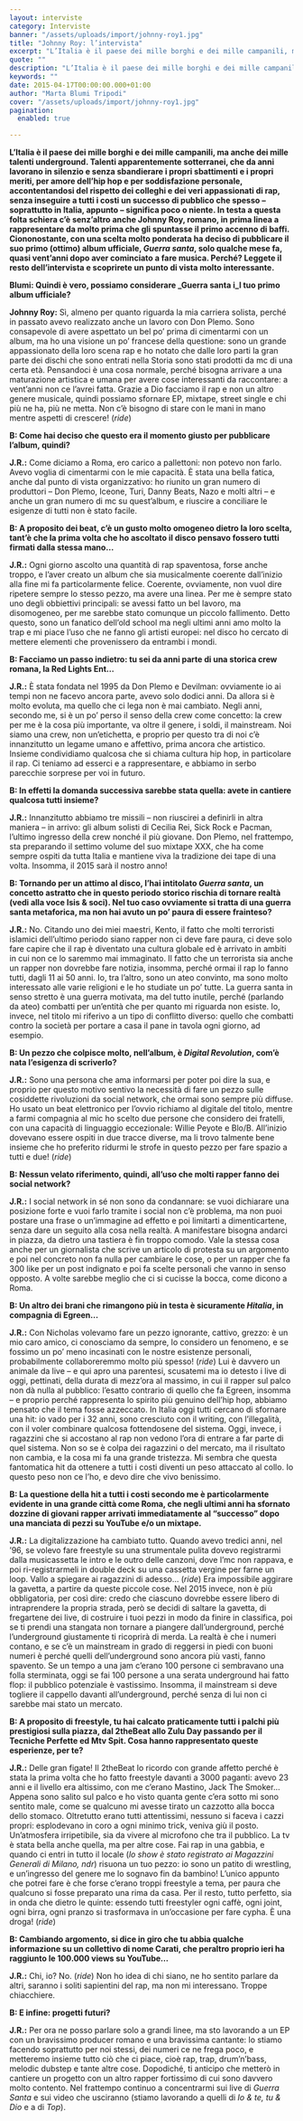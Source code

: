 ```yaml
---
layout: interviste
category: Interviste
banner: "/assets/uploads/import/johnny-roy1.jpg"
title: "Johnny Roy: l’intervista"
excerpt: "L’Italia è il paese dei mille borghi e dei mille campanili, ma anche dei mille talenti underground. Talenti apparentemente sotterranei, che da anni lavorano in silenzio e senza sbandierare i propri sbattimenti e i propri meriti, per amore dell’hip hop e per soddisfazione personale, accontentandosi del rispetto dei colleghi e dei veri appassionati di rap, senza…"
quote: ""
description: "L’Italia è il paese dei mille borghi e dei mille campanili, ma anche dei mille talenti underground. Talenti apparentemente sotterranei, che da anni lavorano in silenzio e senza sbandierare i propri sbattimenti e i propri meriti, per amore dell’hip hop e per soddisfazione personale, accontentandosi del rispetto dei colleghi e dei veri appassionati di rap, senza…"
keywords: ""
date: 2015-04-17T00:00:00.000+01:00
author: "Marta Blumi Tripodi"
cover: "/assets/uploads/import/johnny-roy1.jpg"
pagination:
  enabled: true

---
```


[](https://hotmc.com/wp-content/uploads/2015/04/johnny-roy1.jpg)

**L’Italia è il paese dei mille borghi e dei mille campanili, ma anche dei mille talenti underground. Talenti apparentemente sotterranei, che da anni lavorano in silenzio e senza sbandierare i propri sbattimenti e i propri meriti, per amore dell’hip hop e per soddisfazione personale, accontentandosi del rispetto dei colleghi e dei veri appassionati di rap, senza inseguire a tutti i costi un successo di pubblico che spesso – soprattutto in Italia, appunto – significa poco o niente. In testa a questa folta schiera c’è senz’altro anche Johnny Roy, romano, in prima linea a rappresentare da molto prima che gli spuntasse il primo accenno di baffi. Ciononostante, con una scelta molto ponderata ha deciso di pubblicare il suo primo (ottimo) album ufficiale, _Guerra santa_, solo qualche mese fa, quasi vent’anni dopo aver cominciato a fare musica. Perché? Leggete il resto dell’intervista e scoprirete un punto di vista molto interessante.**

**Blumi: Quindi è vero, possiamo considerare _Guerra santa i_l tuo primo album ufficiale?**

**Johnny Roy:** Sì, almeno per quanto riguarda la mia carriera solista, perché in passato avevo realizzato anche un lavoro con Don Plemo. Sono consapevole di avere aspettato un bel po’ prima di cimentarmi con un album, ma ho una visione un po’ francese della questione: sono un grande appassionato della loro scena rap e ho notato che dalle loro parti la gran parte dei dischi che sono entrati nella Storia sono stati prodotti da mc di una certa età. Pensandoci è una cosa normale, perché bisogna arrivare a una maturazione artistica e umana per avere cose interessanti da raccontare: a vent’anni non ce l’avrei fatta. Grazie a Dio facciamo il rap e non un altro genere musicale, quindi possiamo sfornare EP, mixtape, street single e chi più ne ha, più ne metta. Non c’è bisogno di stare con le mani in mano mentre aspetti di crescere! (_ride_)

**B: Come hai deciso che questo era il momento giusto per pubblicare l’album, quindi?**

**J.R.:** Come diciamo a Roma, ero carico a pallettoni: non potevo non farlo. Avevo voglia di cimentarmi con le mie capacità. È stata una bella fatica, anche dal punto di vista organizzativo: ho riunito un gran numero di produttori – Don Plemo, Iceone, Turi, Danny Beats, Nazo e molti altri – e anche un gran numero di mc su quest’album, e riuscire a conciliare le esigenze di tutti non è stato facile.

**B: A proposito dei beat, c’è un gusto molto omogeneo dietro la loro scelta, tant’è che la prima volta che ho ascoltato il disco pensavo fossero tutti firmati dalla stessa mano…**

**J.R.:** Ogni giorno ascolto una quantità di rap spaventosa, forse anche troppo, e l’aver creato un album che sia musicalmente coerente dall’inizio alla fine mi fa particolarmente felice. Coerente, ovviamente, non vuol dire ripetere sempre lo stesso pezzo, ma avere una linea. Per me è sempre stato uno degli obbiettivi principali: se avessi fatto un bel lavoro, ma disomogeneo, per me sarebbe stato comunque un piccolo fallimento. Detto questo, sono un fanatico dell’old school ma negli ultimi anni amo molto la trap e mi piace l’uso che ne fanno gli artisti europei: nel disco ho cercato di mettere elementi che provenissero da entrambi i mondi.

**B: Facciamo un passo indietro: tu sei da anni parte di una storica crew romana, la Red Lights Ent…**

**J.R.:** È stata fondata nel 1995 da Don Plemo e Devilman: ovviamente io ai tempi non ne facevo ancora parte, avevo solo dodici anni. Da allora si è molto evoluta, ma quello che ci lega non è mai cambiato. Negli anni, secondo me, si è un po’ perso il senso della crew come concetto: la crew per me è la cosa più importante, va oltre il genere, i soldi, il mainstream. Noi siamo una crew, non un’etichetta, e proprio per questo tra di noi c’è innanzitutto un legame umano e affettivo, prima ancora che artistico. Insieme condividiamo qualcosa che si chiama cultura hip hop, in particolare il rap. Ci teniamo ad esserci e a rappresentare, e abbiamo in serbo parecchie sorprese per voi in futuro.

**B: In effetti la domanda successiva sarebbe stata quella: avete in cantiere qualcosa tutti insieme?**

**J.R.:** Innanzitutto abbiamo tre missili – non riuscirei a definirli in altra maniera – in arrivo: gli album solisti di Cecilia Rei, Sick Rock e Pacman, l’ultimo ingresso della crew nonché il più giovane. Don Plemo, nel frattempo, sta preparando il settimo volume del suo mixtape XXX, che ha come sempre ospiti da tutta Italia e mantiene viva la tradizione dei tape di una volta. Insomma, il 2015 sarà il nostro anno!

**B: Tornando per un attimo al disco, l’hai intitolato _Guerra santa_, un concetto astratto che in questo periodo storico rischia di tornare realtà (vedi alla voce Isis & soci). Nel tuo caso ovviamente si tratta di una guerra santa metaforica, ma non hai avuto un po’ paura di essere frainteso?**

**J.R.:** No. Citando uno dei miei maestri, Kento, il fatto che molti terroristi islamici dell’ultimo periodo siano rapper non ci deve fare paura, ci deve solo fare capire che il rap è diventato una cultura globale ed è arrivato in ambiti in cui non ce lo saremmo mai immaginato. Il fatto che un terrorista sia anche un rapper non dovrebbe fare notizia, insomma, perché ormai il rap lo fanno tutti, dagli 11 ai 50 anni. Io, tra l’altro, sono un ateo convinto, ma sono molto interessato alle varie religioni e le ho studiate un po’ tutte. La guerra santa in senso stretto è una guerra motivata, ma del tutto inutile, perché (parlando da ateo) combatti per un’entità che per quanto mi riguarda non esiste. Io, invece, nel titolo mi riferivo a un tipo di conflitto diverso: quello che combatti contro la società per portare a casa il pane in tavola ogni giorno, ad esempio.

**B: Un pezzo che colpisce molto, nell’album, è _Digital Revolution_, com’è nata l’esigenza di scriverlo?**

**J.R.:** Sono una persona che ama informarsi per poter poi dire la sua, e proprio per questo motivo sentivo la necessità di fare un pezzo sulle cosiddette rivoluzioni da social network, che ormai sono sempre più diffuse. Ho usato un beat elettronico per l’ovvio richiamo al digitale del titolo, mentre a farmi compagnia al mic ho scelto due persone che considero dei fratelli, con una capacità di linguaggio eccezionale: Willie Peyote e Blo/B. All’inizio dovevano essere ospiti in due tracce diverse, ma li trovo talmente bene insieme che ho preferito ridurmi le strofe in questo pezzo per fare spazio a tutti e due! (_ride_)

**B: Nessun velato riferimento, quindi, all’uso che molti rapper fanno dei social network?**

**J.R.:** I social network in sé non sono da condannare: se vuoi dichiarare una posizione forte e vuoi farlo tramite i social non c’è problema, ma non puoi postare una frase o un’immagine ad effetto e poi limitarti a dimenticartene, senza dare un seguito alla cosa nella realtà. A manifestare bisogna andarci in piazza, da dietro una tastiera è fin troppo comodo. Vale la stessa cosa anche per un giornalista che scrive un articolo di protesta su un argomento e poi nel concreto non fa nulla per cambiare le cose, o per un rapper che fa 300 like per un post indignato e poi fa scelte personali che vanno in senso opposto. A volte sarebbe meglio che ci si cucisse la bocca, come dicono a Roma.

**B: Un altro dei brani che rimangono più in testa è sicuramente _Hitalia_, in compagnia di Egreen…**

**J.R.:** Con Nicholas volevamo fare un pezzo ignorante, cattivo, grezzo: è un mio caro amico, ci conosciamo da sempre, lo considero un fenomeno, e se fossimo un po’ meno incasinati con le nostre esistenze personali, probabilmente collaboreremmo molto più spesso! (_ride_) Lui è davvero un animale da live – e qui apro una parentesi, scusatemi ma io detesto i live di oggi, pettinati, della durata di mezz’ora al massimo, in cui il rapper sul palco non dà nulla al pubblico: l’esatto contrario di quello che fa Egreen, insomma – e proprio perché rappresenta lo spirito più genuino dell’hip hop, abbiamo pensato che il tema fosse azzeccato. In Italia oggi tutti cercano di sfornare una hit: io vado per i 32 anni, sono cresciuto con il writing, con l’illegalità, con il voler combinare qualcosa fottendosene del sistema. Oggi, invece, i ragazzini che si accostano al rap non vedono l’ora di entrare a far parte di quel sistema. Non so se è colpa dei ragazzini o del mercato, ma il risultato non cambia, e la cosa mi fa una grande tristezza. Mi sembra che questa fantomatica hit da ottenere a tutti i costi diventi un peso attaccato al collo. Io questo peso non ce l’ho, e devo dire che vivo benissimo.

**B: La questione della hit a tutti i costi secondo me è particolarmente evidente in una grande città come Roma, che negli ultimi anni ha sfornato dozzine di giovani rapper arrivati immediatamente al “successo” dopo una manciata di pezzi su YouTube e/o un mixtape.**

**J.R.:** La digitalizzazione ha cambiato tutto. Quando avevo tredici anni, nel ’96, se volevo fare freestyle su una strumentale pulita dovevo registrarmi dalla musicassetta le intro e le outro delle canzoni, dove l’mc non rappava, e poi ri-registrarmeli in double deck su una cassetta vergine per farne un loop. Vallo a spiegare ai ragazzini di adesso… (_ride_) Era impossibile aggirare la gavetta, a partire da queste piccole cose. Nel 2015 invece, non è più obbligatoria, per così dire: credo che ciascuno dovrebbe essere libero di intraprendere la propria strada, però se decidi di saltare la gavetta, di fregartene dei live, di costruire i tuoi pezzi in modo da finire in classifica, poi se ti prendi una stangata non tornare a piangere dall’underground, perché l’underground giustamente ti ricoprirà di merda. La realtà è che i numeri contano, e se c’è un mainstream in grado di reggersi in piedi con buoni numeri è perché quelli dell’underground sono ancora più vasti, fanno spavento. Se un tempo a una jam c’erano 100 persone ci sembravano una folla sterminata, oggi se fai 100 persone a una serata underground hai fatto flop: il pubblico potenziale è vastissimo. Insomma, il mainstream si deve togliere il cappello davanti all’underground, perché senza di lui non ci sarebbe mai stato un mercato.

**B: A proposito di freestyle, tu hai calcato praticamente tutti i palchi più prestigiosi sulla piazza, dal 2theBeat allo Zulu Day passando per il Tecniche Perfette ed Mtv Spit. Cosa hanno rappresentato queste esperienze, per te?**

**J.R.:** Delle gran figate! Il 2theBeat lo ricordo con grande affetto perché è stata la prima volta che ho fatto freestyle davanti a 3000 paganti: avevo 23 anni e il livello era altissimo, con me c’erano Mastino, Jack The Smoker… Appena sono salito sul palco e ho visto quanta gente c’era sotto mi sono sentito male, come se qualcuno mi avesse tirato un cazzotto alla bocca dello stomaco. Oltretutto erano tutti attentissimi, nessuno si faceva i cazzi propri: esplodevano in coro a ogni minimo trick, veniva giù il posto. Un’atmosfera irripetibile, sia da vivere al microfono che tra il pubblico. La tv è stata bella anche quella, ma per altre cose. Fai rap in una gabbia, e quando ci entri in tutto il locale (_lo show è stato registrato ai Magazzini Generali di Milano, ndr_) risuona un tuo pezzo: io sono un patito di wrestling, e un’ingresso del genere me lo sognavo fin da bambino! L’unico appunto che potrei fare è che forse c’erano troppi freestyle a tema, per paura che qualcuno si fosse preparato una rima da casa. Per il resto, tutto perfetto, sia in onda che dietro le quinte: essendo tutti freestyler ogni caffè, ogni joint, ogni birra, ogni pranzo si trasformava in un’occasione per fare cypha. È una droga! (_ride_)

**B: Cambiando argomento, si dice in giro che tu abbia qualche informazione su un collettivo di nome Carati, che peraltro proprio ieri ha raggiunto le 100.000 views su YouTube…**

**J.R.:** Chi, io? No. (_ride_) Non ho idea di chi siano, ne ho sentito parlare da altri, saranno i soliti sapientini del rap, ma non mi interessano. Troppe chiacchiere.

**B: E infine: progetti futuri?**

**J.R.:** Per ora ne posso parlare solo a grandi linee, ma sto lavorando a un EP con un bravissimo producer romano e una bravissima cantante: lo stiamo facendo soprattutto per noi stessi, dei numeri ce ne frega poco, e metteremo insieme tutto ciò che ci piace, cioè rap, trap, drum’n’bass, melodic dubstep e tante altre cose. Dopodiché, ti anticipo che metterò in cantiere un progetto con un altro rapper fortissimo di cui sono davvero molto contento. Nel frattempo continuo a concentrarmi sui live di _Guerra Santa_ e sui video che usciranno (stiamo lavorando a quelli di _Io & te, tu & Dio_ e a di _Top_).